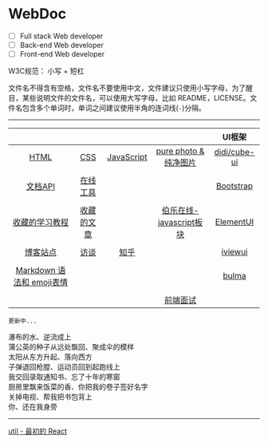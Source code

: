 # WebDoc
- [ ] Full stack Web developer
- [ ] Back-end Web developer
- [ ] Front-end Web developer

W3C规范： 小写 + 短杠

文件名不得含有空格，文件名不要使用中文，文件建议只使用小写字母，为了醒目，某些说明文件的文件名，可以使用大写字母，比如 README，LICENSE。文件名包含多个单词时，单词之间建议使用半角的连词线(`-`)分隔。


-------------------------------------------------

|||||UI框架|
|:-:|:-:|:-:|:-:|:-:|
|[HTML](HTML)<br/>|[CSS](CSS)<br/>|[JavaScript](JavaScript)|[pure photo & 纯净图片](pure-photo)|[didi/cube-ui](https://github.com/didi/cube-ui)|
||||
|[文档API](doc-api)<br/>|[在线工具](online-tool)|||[Bootstrap](http://www.runoob.com/bootstrap/bootstrap-tutorial.html)|
||||
|[收藏的学习教程](tutorial)<br/>|[收藏的文章](post)||[伯乐在线-javascript板块](http://web.jobbole.com/category/javascript-2/)|[ElementUI](http://element-cn.eleme.io/#/zh-CN/component/installation)|
||||
|[博客站点](blog)<br/>|[访谈](interview)<br/>|[知乎](zhihu)||[iviewui](https://www.iviewui.com/)|
||||
|[Markdown 语法和 emoji表情](github-markdown)<br/>||||[bulma](https://bulma.io/documentation/overview/start/)|
||||
||||[前端面试](front-end-developer-interview-questions)|

```
更新中...
```


瀑布的水、逆流成上<br/>
蒲公英的种子从远处飘回、聚成伞的模样<br/>
太阳从东方升起、落向西方<br/>
子弹退回枪膛、运动员回到起跑线上<br/>
我交回录取通知书、忘了十年的寒窗<br/>
厨房里飘来饭菜的香、你把我的卷子签好名字<br/>
关掉电视、帮我把书包背上<br/>
你、还在我身旁

---------------
[util - 最初的 React](util)

